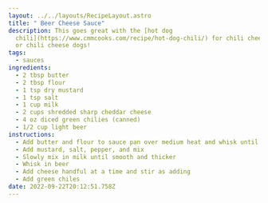 ```yaml
---
layout: ../../layouts/RecipeLayout.astro
title: " Beer Cheese Sauce"
description: This goes great with the [hot dog
  chili](https://www.cmmcooks.com/recipe/hot-dog-chili/) for chili cheese fries
  or chili cheese dogs!
tags:
  - sauces
ingredients:
  - 2 tbsp butter
  - 2 tbsp flour
  - 1 tsp dry mustard
  - 1 tsp salt
  - 1 cup milk
  - 2 cups shredded sharp cheddar cheese
  - 4 oz diced green chilies (canned)
  - 1/2 cup light beer
instructions:
  - Add butter and flour to sauce pan over medium heat and whisk until smooth
  - Add mustard, salt, pepper, and mix
  - Slowly mix in milk until smooth and thicker
  - Whisk in beer
  - Add cheese handful at a time and stir as adding
  - Add green chiles
date: 2022-09-22T20:12:51.758Z
---
```

